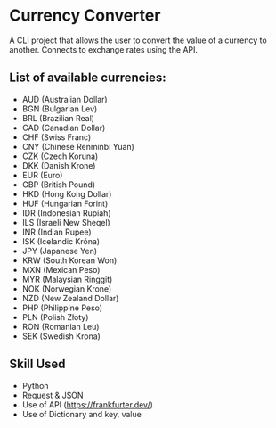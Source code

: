 # Currency Converter
A CLI project that allows the user to convert the value of a currency to another. Connects to exchange rates using the API. 

## List of available currencies:
- AUD (Australian Dollar)  
- BGN (Bulgarian Lev)  
- BRL (Brazilian Real)  
- CAD (Canadian Dollar)  
- CHF (Swiss Franc)  
- CNY (Chinese Renminbi Yuan)  
- CZK (Czech Koruna)  
- DKK (Danish Krone)  
- EUR (Euro)  
- GBP (British Pound)  
- HKD (Hong Kong Dollar)  
- HUF (Hungarian Forint)  
- IDR (Indonesian Rupiah)  
- ILS (Israeli New Sheqel)  
- INR (Indian Rupee)  
- ISK (Icelandic Króna)  
- JPY (Japanese Yen)  
- KRW (South Korean Won)  
- MXN (Mexican Peso)  
- MYR (Malaysian Ringgit)  
- NOK (Norwegian Krone)  
- NZD (New Zealand Dollar)  
- PHP (Philippine Peso)  
- PLN (Polish Złoty)  
- RON (Romanian Leu)  
- SEK (Swedish Krona)
## Skill Used
- Python
- Request & JSON
- Use of API (https://frankfurter.dev/)
- Use of Dictionary and key, value
